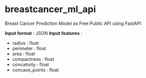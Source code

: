 # breastcancer_ml_api
Breast Cancer Prediction Model as Free Public API using FastAPI

**Input format** : JSON
**Input features** :
- radius : float
- perimeter : float
- area : float
- compactness : float
- concativity : float
- concave_points : float
